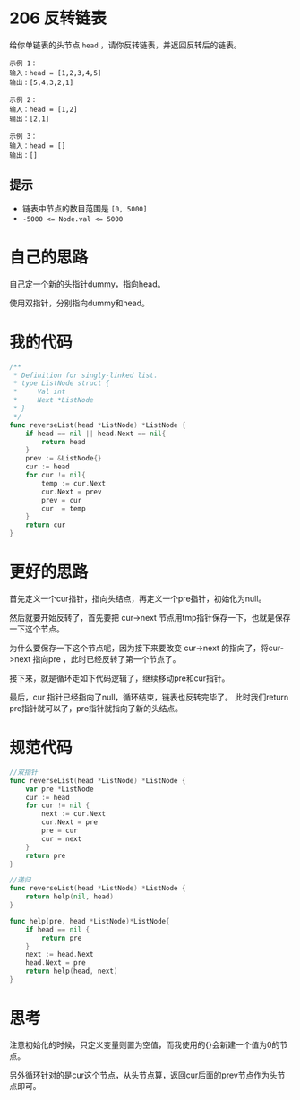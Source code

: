 # 206 反转链表

给你单链表的头节点 `head` ，请你反转链表，并返回反转后的链表。

```
示例 1：
输入：head = [1,2,3,4,5]
输出：[5,4,3,2,1]

示例 2：
输入：head = [1,2]
输出：[2,1]

示例 3：
输入：head = []
输出：[]
```

## 提示

- 链表中节点的数目范围是 `[0, 5000]`
- `-5000 <= Node.val <= 5000`

# 自己的思路

自己定一个新的头指针dummy，指向head。

使用双指针，分别指向dummy和head。

# 我的代码

```go
/**
 * Definition for singly-linked list.
 * type ListNode struct {
 *     Val int
 *     Next *ListNode
 * }
 */
func reverseList(head *ListNode) *ListNode {
    if head == nil || head.Next == nil{
        return head
    }
    prev := &ListNode{}
    cur := head
    for cur != nil{
        temp := cur.Next
        cur.Next = prev
        prev = cur
        cur  = temp
    }
    return cur
}
```

# 更好的思路

首先定义一个cur指针，指向头结点，再定义一个pre指针，初始化为null。

然后就要开始反转了，首先要把 cur->next 节点用tmp指针保存一下，也就是保存一下这个节点。

为什么要保存一下这个节点呢，因为接下来要改变 cur->next 的指向了，将cur->next 指向pre ，此时已经反转了第一个节点了。

接下来，就是循环走如下代码逻辑了，继续移动pre和cur指针。

最后，cur 指针已经指向了null，循环结束，链表也反转完毕了。 此时我们return pre指针就可以了，pre指针就指向了新的头结点。

# 规范代码

```go
//双指针
func reverseList(head *ListNode) *ListNode {
    var pre *ListNode
    cur := head
    for cur != nil {
        next := cur.Next
        cur.Next = pre
        pre = cur
        cur = next
    }
    return pre
}

//递归
func reverseList(head *ListNode) *ListNode {
    return help(nil, head)
}

func help(pre, head *ListNode)*ListNode{
    if head == nil {
        return pre
    }
    next := head.Next
    head.Next = pre
    return help(head, next)
}

```

# 思考

注意初始化的时候，只定义变量则置为空值，而我使用的{}会新建一个值为0的节点。

另外循环针对的是cur这个节点，从头节点算，返回cur后面的prev节点作为头节点即可。

